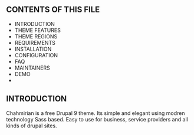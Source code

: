 
CONTENTS OF THIS FILE
---------------------

 * INTRODUCTION
 * THEME FEATURES
 * THEME REGIONS
 * REQUIREMENTS
 * INSTALLATION
 * CONFIGURATION
 * FAQ
 * MAINTAINERS
 * DEMO
 * 
INTRODUCTION
--------------
 Chahmirian is a free Drupal 9 theme. Its simple and elegant using modren technology Sass based. Easy to use for business, service providers and all kinds of drupal sites.
